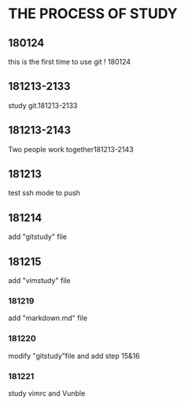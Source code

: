 # THE PROCESS OF STUDY
## 180124
this is the first time to use git ! 180124
## 181213-2133
study git.181213-2133
## 181213-2143
Two people work together181213-2143
## 181213
test ssh mode to push 
## 181214
add "gitstudy" file
## 181215
add "vimstudy" file
### 181219
add "markdown.md" file
### 181220
modify "gitstudy"file and add step 15&16
### 181221
study vimrc and Vunble
